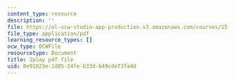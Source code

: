 ```yaml
---
content_type: resource
description: ''
file: https://ol-ocw-studio-app-production.s3.amazonaws.com/courses/15-031j-energy-decisions-markets-and-policies-spring-2012/8e91023e1d0524feb33db49cde73fa4d_0pB2Wn6fvj4.pdf
file_type: application/pdf
learning_resource_types: []
ocw_type: OCWFile
resourcetype: Document
title: 3play pdf file
uid: 8e91023e-1d05-24fe-b33d-b49cde73fa4d
---
```

